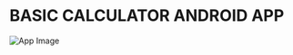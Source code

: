 <h1>BASIC CALCULATOR ANDROID APP</h1>
<p></p>
<img alt="App Image" href="https://github.com/codception/basic-calculator-app-android/blob/main/img/appImage.jpg?raw=true" />
